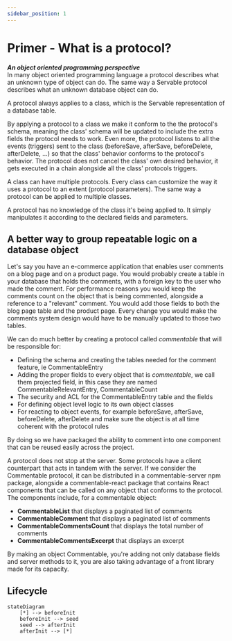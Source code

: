 ```yaml
---
sidebar_position: 1
---
```


# Primer - What is a protocol?

***An object oriented programming perspective*** <br />
In many object oriented programming language a protocol describes what an unknown type of object can do. The same way a Servable protocol describes what an unknown database object can do. 

A protocol always applies to a class, which is the Servable representation of a database table.

By applying a protocol to a class we make it conform to the the protocol's schema, meaning the class' schema will be updated to include the extra fields the protocol needs to work. Even more, the protocol listens to all the events (triggers) sent to the class (beforeSave, afterSave, beforeDelete, afterDelete, ...) so that the class' behavior conforms to the protocol's behavior. The protocol does not cancel the class' own desired behavior, it gets executed in a chain alongside all the class' protocols triggers.

A class can have multiple protocols.
Every class can customize the way it uses a protocol to an extent (protocol parameters).
The same way a protocol can be applied to multiple classes.

A protocol has no knowledge of the class it's being applied to. It simply manipulates it according to the declared fields and parameters.


## A better way to group repeatable logic on a database object
Let's say you have an e-commerce application that enables user comments on a blog page and on a product page. You would probably create a table in your database that holds the comments, with a foreign key to the user who made the comment. For performance reasons you would keep the comments count on the object that is being commented, alongside a reference to a "relevant" comment. You would add those fields to both the blog page table and the product page. Every change you would make the comments system design would have to be manually updated to those two tables.

We can do much better by creating a protocol called *commentable* that will be responsible for:

- Defining the schema and creating the tables needed for the comment feature, ie CommentableEntry
- Adding the proper fields to every object that is *commentable*, we call them projected field, in this case they are named CommentableRelevantEntry, CommentableCount
- The security and ACL for the CommentableEntry table and the fields 
- For defining object level logic to its own object classes
- For reacting to object events, for example beforeSave, afterSave, beforeDelete, afterDelete and make sure the object is at all time coherent with the protocol rules

By doing so we have packaged the ability to comment into one component that can be reused easily across the project.

A protocol does not stop at the server. Some protocols have a client counterpart that acts in tandem with the server. If we consider the Commentable protocol, it can be distributed in a commentable-server npm package, alongside a commentable-react package that contains React components that can be called on any object that conforms to the protocol. The components include, for a commentable object:
- **CommentableList** that displays a paginated list of comments 
- **CommentableComment** that displays a paginated list of comments
- **CommentableCommentsCount** that displays the total number of comments 
- **CommentableCommentsExcerpt** that displays an excerpt

By making an object Commentable, you're adding not only database fields and server methods to it, you are also taking advantage of a front library made for its capacity.


## Lifecycle
```mermaid
stateDiagram
    [*] --> beforeInit
    beforeInit --> seed
    seed --> afterInit
    afterInit --> [*]
```